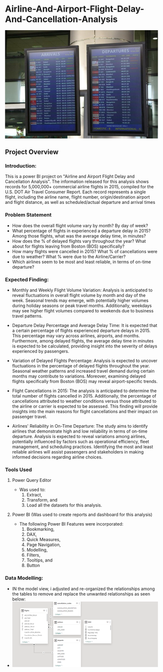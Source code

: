 # Airline-And-Airport-Flight-Delay-And-Cancellation-Analysis
![](Airline_Airport_Traffic_Delays_and_Cancellation_image.jpg)

## Project Overview
### Introduction:
This is a power BI project on "Airline and Airport Flight Delay and Cancellation Analysis". The information released for this analysis shows records for 5,000,000+ commercial airline flights in 2015, compiled for the U.S. DOT Air Travel Consumer Report. Each record represents a single flight, including the airline name, flight number, origin/destination airport and flight distance, as well as scheduled/actual departure and arrival times

### Problem Statement
- How does the overall flight volume vary by month? By day of week?
- What percentage of flights in experienced a departure delay in 2015? Among 
those flights, what was the average delay time, in minutes?
- How does the % of delayed flights vary throughout the year? What about for 
flights leaving from Boston (BOS) specifically?
- How many flights were cancelled in 2015? What % of cancellations were due to 
weather? What % were due to the Airline/Carrier?
- Which airlines seem to be most and least reliable, in terms of on-time departure?

### Expected Finding:

- Monthly and Weekly Flight Volume Variation: Analysis is anticipated to reveal fluctuations in overall flight volume by month and day of the week. Seasonal trends may emerge, with potentially higher volumes during holiday seasons or peak travel months. Additionally, weekdays may see higher flight volumes compared to weekends due to business travel patterns.

- Departure Delay Percentage and Average Delay Time: It is expected that a certain percentage of flights experienced departure delays in 2015. This percentage may vary across airlines, airports, and months. Furthermore, among delayed flights, the average delay time in minutes is expected to be calculated, providing insight into the severity of delays experienced by passengers.

- Variation of Delayed Flights Percentage: Analysis is expected to uncover fluctuations in the percentage of delayed flights throughout the year. Seasonal weather patterns and increased travel demand during certain months may contribute to variations. Moreover, examining delayed flights specifically from Boston (BOS) may reveal airport-specific trends.

- Flight Cancellations in 2015: The analysis is anticipated to determine the total number of flights cancelled in 2015. Additionally, the percentage of cancellations attributed to weather conditions versus those attributed to the airline or carrier is expected to be assessed. This finding will provide insights into the main reasons for flight cancellations and their impact on passenger travel.

- Airlines' Reliability in On-Time Departure: The study aims to identify airlines that demonstrate high and low reliability in terms of on-time departure. Analysis is expected to reveal variations among airlines, potentially influenced by factors such as operational efficiency, fleet management, and scheduling practices. Identifying the most and least reliable airlines will assist passengers and stakeholders in making informed decisions regarding airline choices.

### Tools Used
1. Power Query Editor
    - Was used to:
        1. Extract,
        2. Transform, and
        3. Load all the datasets for this analysis.
           
2. Power BI (Was used to create reports and dashboard for this analysis)
    - The following Power BI Features were incorporated:
        1. Bookmarking,
        2. DAX,
        3. Quick Measures,
        4. Page Navigation,
        5. Modelling,
        6. Filters,
        7. Tooltips, and
        8. Button

  ### Data Modelling:
- IN the model view, i adjusted and re-organized the relationships among the tables to remove and replace the unwanted relationships as seen below:
- ![](https://github.com/Ugochukwuodinaka/Airline-And-Airport-Flight-Delay-And-Cancellation-Analysis/blob/main/Data_Modelling_image.png)
  

